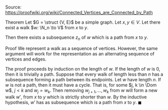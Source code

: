 # 

Source: https://proofwiki.org/wiki/Connected_Vertices_are_Connected_by_Path

Theorem
Let $G = \struct {V, E}$ be a simple graph.
Let $x, y \in V$.
Let there exist a walk $w: \N_n \to V$ from $x$ to $y$.

Then there exists a subsequence $z_n$ of $w$ which is a path from $x$ to $y$.


Proof
We represent a walk as a sequence of vertices.
However, the same argument will work for the representation as an alternating sequence of vertices and edges.

The proof proceeds by induction on the length of $w$.
If the length of $w$ is $0$, then it is trivially a path.
Suppose that every walk of length less than $n$ has a subsequence forming a path between its endpoints.
Let $w$ have length $n$.
If $w$ is not a path, then it must have a cycle.
That is, for some $j, k \in \Dom w$, $j < k$ and $w_j = w_k$.
Then removing $w_{j + 1}, \dots, w_k$ from $w$ will form a new walk $w'$, from $x$ to $y$ which is strictly shorter than $w$.
By the inductive hypothesis, $w'$ has as subsequence which is a path from $x$ to $y$.
$\blacksquare$





